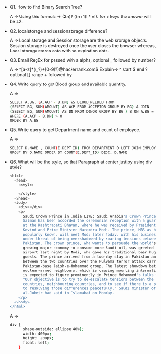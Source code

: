 - Q1. How to find Binary Search Tree?

  A => Using this formula => (2n)!/ ((n+1)! \* n!). for 5 keys the answer will be 42.

- Q2. localstorage and sessionstorage difference?

  A => Local storage and Session storage are the web srorage objects. Session storage is destroyed once the user closes the browser whereas, Local storage stores data with no expiration date.

- Q3. Email RegEx for passed with a alpha, optional \_ followed by number?

  A => ^[a-z]\*\((\_?)+[0-9]?)@hackerrank.com$
   Explain=> ^ start    $ end ? optional [] range + followed by.

- Q4. Write query to get Blood group and available quantity.

  A => 
  ```bash
  SELECT A.BG, (A.ACP - B.DN) AS BLOOD_NEEDED FROM 
  (SELECT BG, SUM(AMOUNT) AS ACP FROM ACCEPTOR GROUP BY BG) A JOIN
  (SELECT BG, SUM(AMOUNT) AS DN FROM DONOR GROUP BY BG ) B ON A.BG = B.BG
  WHERE (A.ACP - B.DN) > 0
  ORDER BY A.BG
  ```
- Q5. Write query to get Department name and count of employee.

  A => 
  ```bash
  SELECT D.NAME , COUNT(E.DEPT_ID) FROM DEPARTMENT D LEFT JOIN EMPLOYEE E ON D.ID = E.DEPT_D
  GROUP BY D.NAME ORDER BY COUNT(E.DEPT_ID) DESC, D.NAME
  ```

- Q6. What will be the style, so that Paragraph at center justipy using div style?
  ```bash
  <html>
    <head>
      <style>

      </style>
    </head>
    <body>
      <div></div>
      <p>
        Saudi Crown Prince in India LIVE: Saudi Arabia's Crown Prince Mohammed bin
        Salman has been accorded the ceremonial reception with a guard of honour
        at the Rashtrapati Bhavan, where he was received by President Ram Nath
        Kovind and Prime Minister Narendra Modi. The prince, MBS as he is
        popularly known, will meet Modi later today, with his business mission
        under threat of being overshadowed by soaring tensions between India and
        Pakistan. The crown prince, who wants to persuade the world's fastest
        growing major economy to consume more Saudi oil, was greeted at the
        airport last night by Modi, who gave his traditional bear hug for honoured
        guests. The prince arrived from a two-day stay in Pakistan amid tensions
        between the two countries over the Pulwama terror attack carried out by
        Pakistan-base Jaish-e-Mohammad group. The latest showdown between the
        nuclear-armed neighbours, which is causing mounting international concern,
        is expected to figure prominently in Prince Mohammed's talks with Modi.
        "Our objective is to try to de-escalate tensions between the two
        countries, neighbouring countries, and to see if there is a path forward
        to resolving those differences peacefully," Saudi minister of state Adel
        al-Jubeir had said in Islamabad on Monday.
      </p>
    </body>
  </html>
  ```

  A =>
  ```bash
  div {
        shape-outside: ellipse(40%);
        width: 400px;
        height: 200px;
        float: left;
      }
  ```
